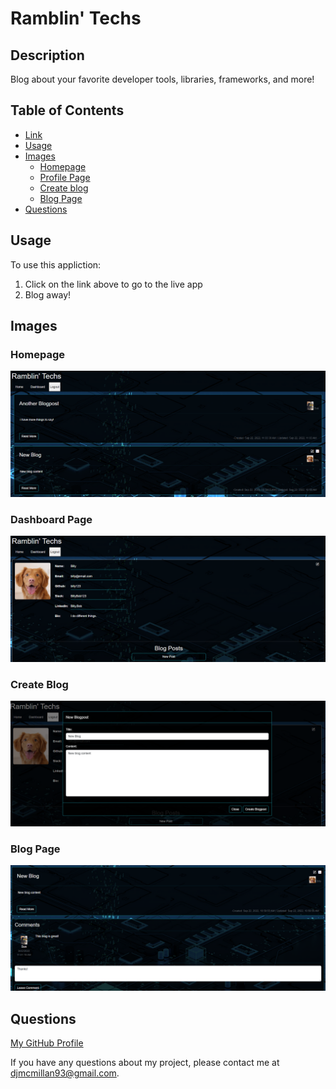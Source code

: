 # Ramblin' Techs

## Description

Blog about your favorite developer tools, libraries, frameworks, and more!

## Table of Contents

  - [Link](#link)
  - [Usage](#usage)
  - [Images](#images)
    - [Homepage](#homepage)
    - [Profile Page](#profile-page)
    - [Create blog](#create-blog)
    - [Blog Page](#blog-page)
  - [Questions](#questions)
  
## Usage

To use this appliction: 
  1. Click on the link above to go to the live app
  2. Blog away!

## Images

### Homepage

![](assets/images/homepage.png)

### Dashboard Page

![](assets/images/dashboard.png)

### Create Blog

![](assets/images/create-blog.png)

### Blog Page

![](assets/images/blog-comment.png)


## Questions

[My GitHub Profile](https://github.com/Deejerz88)

If you have any questions about my project, please contact me at [djmcmillan93@gmail.com](mailto:djmcmillan93@gmail.com).
